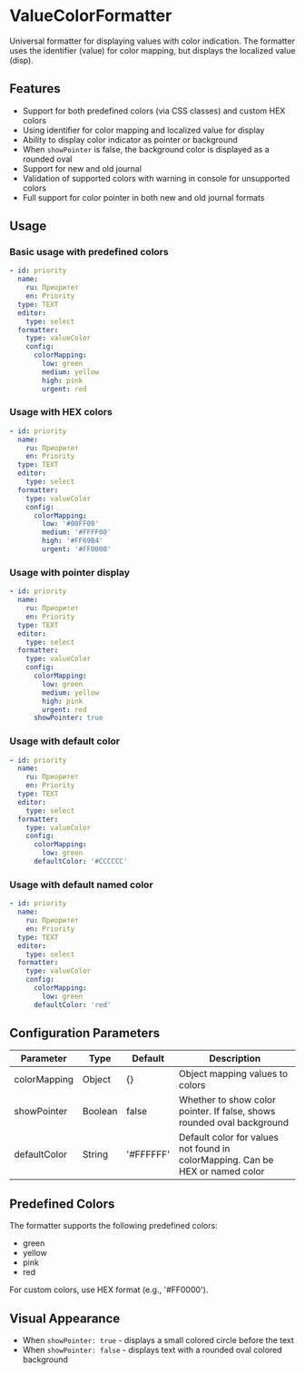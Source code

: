 # ValueColorFormatter

Universal formatter for displaying values with color indication. The formatter uses the identifier (value) for color mapping, but displays the localized value (disp).

## Features

- Support for both predefined colors (via CSS classes) and custom HEX colors
- Using identifier for color mapping and localized value for display
- Ability to display color indicator as pointer or background
- When `showPointer` is false, the background color is displayed as a rounded oval
- Support for new and old journal
- Validation of supported colors with warning in console for unsupported colors
- Full support for color pointer in both new and old journal formats

## Usage

### Basic usage with predefined colors

```yaml
- id: priority
  name:
    ru: Приоритет
    en: Priority
  type: TEXT
  editor:
    type: select
  formatter:
    type: valueColor
    config:
      colorMapping:
        low: green
        medium: yellow
        high: pink
        urgent: red
```

### Usage with HEX colors

```yaml
- id: priority
  name:
    ru: Приоритет
    en: Priority
  type: TEXT
  editor:
    type: select
  formatter:
    type: valueColor
    config:
      colorMapping:
        low: '#00FF00'
        medium: '#FFFF00'
        high: '#FF69B4'
        urgent: '#FF0000'
```

### Usage with pointer display

```yaml
- id: priority
  name:
    ru: Приоритет
    en: Priority
  type: TEXT
  editor:
    type: select
  formatter:
    type: valueColor
    config:
      colorMapping:
        low: green
        medium: yellow
        high: pink
        urgent: red
      showPointer: true
```

### Usage with default color

```yaml
- id: priority
  name:
    ru: Приоритет
    en: Priority
  type: TEXT
  editor:
    type: select
  formatter:
    type: valueColor
    config:
      colorMapping:
        low: green
      defaultColor: '#CCCCCC'
```

### Usage with default named color

```yaml
- id: priority
  name:
    ru: Приоритет
    en: Priority
  type: TEXT
  editor:
    type: select
  formatter:
    type: valueColor
    config:
      colorMapping:
        low: green
      defaultColor: 'red'
```

## Configuration Parameters

| Parameter    | Type    | Default   | Description                                                                   |
| ------------ | ------- | --------- | ----------------------------------------------------------------------------- |
| colorMapping | Object  | {}        | Object mapping values to colors                                               |
| showPointer  | Boolean | false     | Whether to show color pointer. If false, shows rounded oval background        |
| defaultColor | String  | '#FFFFFF' | Default color for values not found in colorMapping. Can be HEX or named color |

## Predefined Colors

The formatter supports the following predefined colors:

- green
- yellow
- pink
- red

For custom colors, use HEX format (e.g., '#FF0000').

## Visual Appearance

- When `showPointer: true` - displays a small colored circle before the text
- When `showPointer: false` - displays text with a rounded oval colored background
